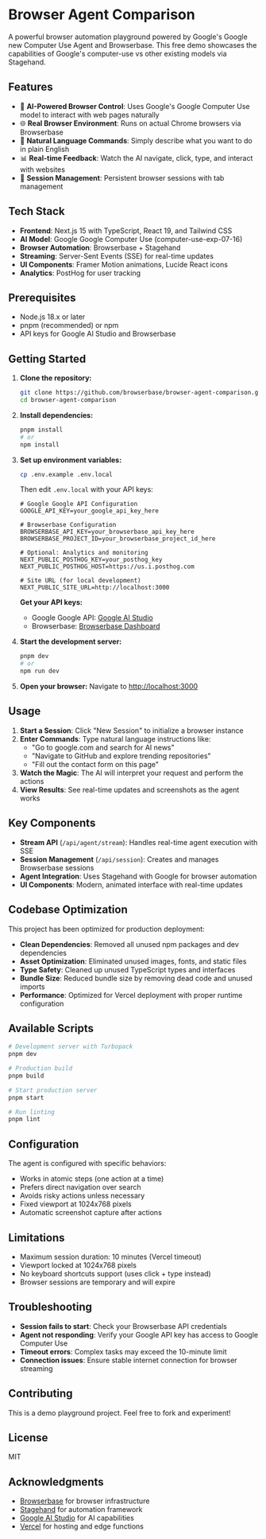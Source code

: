 # Browser Agent Comparison 

A powerful browser automation playground powered by Google's Google new Computer Use Agent and Browserbase. This free demo showcases the capabilities of Google's computer-use vs other existing models via Stagehand.

## Features

- 🤖 **AI-Powered Browser Control**: Uses Google's Google Computer Use model to interact with web pages naturally
- 🌐 **Real Browser Environment**: Runs on actual Chrome browsers via Browserbase
- 🎯 **Natural Language Commands**: Simply describe what you want to do in plain English
- 📊 **Real-time Feedback**: Watch the AI navigate, click, type, and interact with websites
- 🔄 **Session Management**: Persistent browser sessions with tab management

## Tech Stack

- **Frontend**: Next.js 15 with TypeScript, React 19, and Tailwind CSS
- **AI Model**: Google Google Computer Use (computer-use-exp-07-16)
- **Browser Automation**: Browserbase + Stagehand
- **Streaming**: Server-Sent Events (SSE) for real-time updates
- **UI Components**: Framer Motion animations, Lucide React icons
- **Analytics**: PostHog for user tracking

## Prerequisites

- Node.js 18.x or later
- pnpm (recommended) or npm
- API keys for Google AI Studio and Browserbase

## Getting Started

1. **Clone the repository:**
   ```bash
   git clone https://github.com/browserbase/browser-agent-comparison.git
   cd browser-agent-comparison
   ```

2. **Install dependencies:**
   ```bash
   pnpm install
   # or
   npm install
   ```

3. **Set up environment variables:**
   ```bash
   cp .env.example .env.local
   ```

   Then edit `.env.local` with your API keys:
   ```env
   # Google Google API Configuration
   GOOGLE_API_KEY=your_google_api_key_here

   # Browserbase Configuration
   BROWSERBASE_API_KEY=your_browserbase_api_key_here
   BROWSERBASE_PROJECT_ID=your_browserbase_project_id_here

   # Optional: Analytics and monitoring
   NEXT_PUBLIC_POSTHOG_KEY=your_posthog_key
   NEXT_PUBLIC_POSTHOG_HOST=https://us.i.posthog.com
   
   # Site URL (for local development)
   NEXT_PUBLIC_SITE_URL=http://localhost:3000
   ```

   **Get your API keys:**
   - Google Google API: [Google AI Studio](https://aistudio.google.com/apikey)
   - Browserbase: [Browserbase Dashboard](https://www.browserbase.com/overview)

4. **Start the development server:**
   ```bash
   pnpm dev
   # or
   npm run dev
   ```

5. **Open your browser:**
   Navigate to [http://localhost:3000](http://localhost:3000)

## Usage

1. **Start a Session**: Click "New Session" to initialize a browser instance
2. **Enter Commands**: Type natural language instructions like:
   - "Go to google.com and search for AI news"
   - "Navigate to GitHub and explore trending repositories"
   - "Fill out the contact form on this page"
3. **Watch the Magic**: The AI will interpret your request and perform the actions
4. **View Results**: See real-time updates and screenshots as the agent works

## Key Components

- **Stream API** (`/api/agent/stream`): Handles real-time agent execution with SSE
- **Session Management** (`/api/session`): Creates and manages Browserbase sessions
- **Agent Integration**: Uses Stagehand with Google for browser automation
- **UI Components**: Modern, animated interface with real-time updates

## Codebase Optimization

This project has been optimized for production deployment:

- **Clean Dependencies**: Removed all unused npm packages and dev dependencies
- **Asset Optimization**: Eliminated unused images, fonts, and static files
- **Type Safety**: Cleaned up unused TypeScript types and interfaces
- **Bundle Size**: Reduced bundle size by removing dead code and unused imports
- **Performance**: Optimized for Vercel deployment with proper runtime configuration

## Available Scripts

```bash
# Development server with Turbopack
pnpm dev

# Production build
pnpm build

# Start production server
pnpm start

# Run linting
pnpm lint
```

## Configuration

The agent is configured with specific behaviors:
- Works in atomic steps (one action at a time)
- Prefers direct navigation over search
- Avoids risky actions unless necessary
- Fixed viewport at 1024x768 pixels
- Automatic screenshot capture after actions

## Limitations

- Maximum session duration: 10 minutes (Vercel timeout)
- Viewport locked at 1024x768 pixels
- No keyboard shortcuts support (uses click + type instead)
- Browser sessions are temporary and will expire

## Troubleshooting

- **Session fails to start**: Check your Browserbase API credentials
- **Agent not responding**: Verify your Google API key has access to Google Computer Use
- **Timeout errors**: Complex tasks may exceed the 10-minute limit
- **Connection issues**: Ensure stable internet connection for browser streaming

## Contributing

This is a demo playground project. Feel free to fork and experiment!

## License

MIT

## Acknowledgments

- [Browserbase](https://browserbase.com) for browser infrastructure
- [Stagehand](https://github.com/browserbasehq/stagehand) for automation framework
- [Google AI Studio](https://aistudio.google.com/) for AI capabilities
- [Vercel](https://vercel.com) for hosting and edge functions